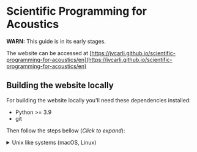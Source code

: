 # Scientific Programming for Acoustics

**WARN:** This guide is in its early stages.

The website can be accessed at
[https://jvcarli.github.io/scientific-programming-for-acoustics/en](https://jvcarli.github.io/scientific-programming-for-acoustics/en)

## Building the website locally

For building the website locally you'll need these dependencies installed:

- Python >= 3.9
- git

Then follow the steps bellow (_Click to expand_):

<details>
<summary>Unix like systems (macOS, Linux)</summary>

Clone the repository:

```sh
$ git clone https://github.com/jvcarli/scientific-programming-for-acoustics
```

Go to the cloned repository directory:

```sh
$ cd scientific-programming-for-acoustics
```

It is **strongly recommended** to create a virtual environment for installing the dependencies.

First check your python version and make it sure that it is the correct one:

```sh
$ python --version
```

It MUST output **at least Python 3.9.0**.

Then create the virtual environment using:

```sh
$ python -m venv venv
```

Activate the environment:

```sh
$ source venv/bin/activate
```

Then install Python dependencies using:

```sh
$ pip install -r website/requirements.txt
```

Finally build the website locally using:

```sh
$ cd website && make html
```

The website will be located at `build` diretory.

You can view it in your browser by serving it locally with:

```sh
$ python -m http.server --directory build/html
```

Then opening the link: [http://localhost:8000](http://localhost:8000)

</details>
